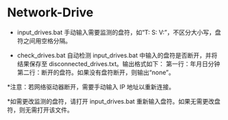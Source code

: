# Network-Drive
- input_drives.bat
手动输入需要监测的盘符，如“T: S: V:”，不区分大小写，盘符之间用空格分隔。

- check_drives.bat
自动检测 input_drives.bat 中输入的盘符是否断开，并将结果保存至 disconnected_drives.txt。输出格式如下：
第一行：年月日分钟
第二行：断开的盘符。如果没有盘符断开，则输出“none”。

*注意：若网络驱动器断开，需要手动输入 IP 地址以重新连接。

*如需更改监测的盘符，请打开 input_drives.bat 重新输入盘符。如果无需更改盘符，则无需打开该文件。
